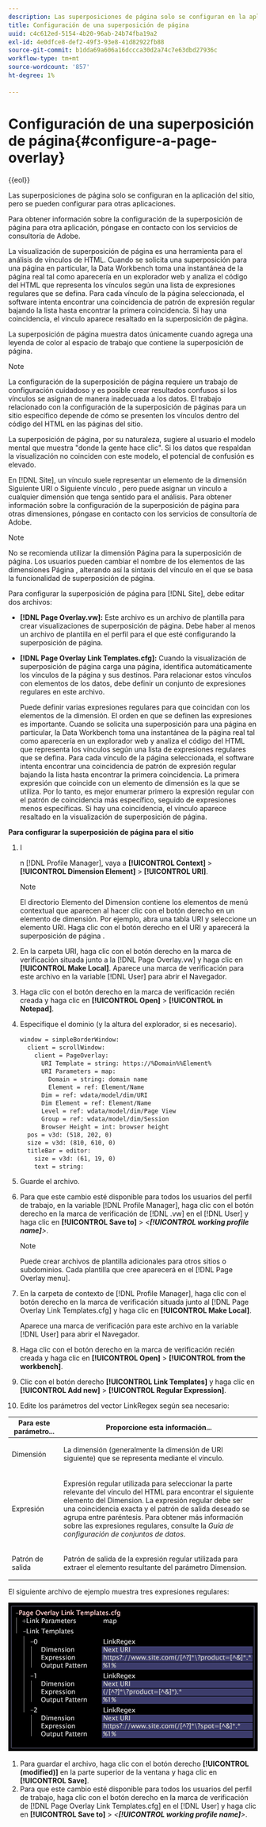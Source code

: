 ```yaml
---
description: Las superposiciones de página solo se configuran en la aplicación del sitio, pero se pueden configurar para otras aplicaciones.
title: Configuración de una superposición de página
uuid: c4c612ed-5154-4b20-96ab-24b74fba19a2
exl-id: 4e0dfce8-def2-49f3-93e8-41d82922fb88
source-git-commit: b1dda69a606a16dccca30d2a74c7e63dbd27936c
workflow-type: tm+mt
source-wordcount: '857'
ht-degree: 1%

---
```


# Configuración de una superposición de página{#configure-a-page-overlay}

{{eol}}

Las superposiciones de página solo se configuran en la aplicación del sitio, pero se pueden configurar para otras aplicaciones.

Para obtener información sobre la configuración de la superposición de página para otra aplicación, póngase en contacto con los servicios de consultoría de Adobe.

La visualización de superposición de página es una herramienta para el análisis de vínculos de HTML. Cuando se solicita una superposición para una página en particular, la Data Workbench toma una instantánea de la página real tal como aparecería en un explorador web y analiza el código del HTML que representa los vínculos según una lista de expresiones regulares que se defina. Para cada vínculo de la página seleccionada, el software intenta encontrar una coincidencia de patrón de expresión regular bajando la lista hasta encontrar la primera coincidencia. Si hay una coincidencia, el vínculo aparece resaltado en la superposición de página.

La superposición de página muestra datos únicamente cuando agrega una leyenda de color al espacio de trabajo que contiene la superposición de página.

>[!NOTE]
>
>La configuración de la superposición de página requiere un trabajo de configuración cuidadoso y es posible crear resultados confusos si los vínculos se asignan de manera inadecuada a los datos. El trabajo relacionado con la configuración de la superposición de páginas para un sitio específico depende de cómo se presenten los vínculos dentro del código del HTML en las páginas del sitio.

La superposición de página, por su naturaleza, sugiere al usuario el modelo mental que muestra &quot;donde la gente hace clic&quot;. Si los datos que respaldan la visualización no coinciden con este modelo, el potencial de confusión es elevado.

En [!DNL Site], un vínculo suele representar un elemento de la dimensión Siguiente URI o Siguiente vínculo , pero puede asignar un vínculo a cualquier dimensión que tenga sentido para el análisis. Para obtener información sobre la configuración de la superposición de página para otras dimensiones, póngase en contacto con los servicios de consultoría de Adobe.

>[!NOTE]
>
>No se recomienda utilizar la dimensión Página para la superposición de página. Los usuarios pueden cambiar el nombre de los elementos de las dimensiones Página , alterando así la sintaxis del vínculo en el que se basa la funcionalidad de superposición de página.

Para configurar la superposición de página para [!DNL Site], debe editar dos archivos:

* **[!DNL Page Overlay.vw]:** Este archivo es un archivo de plantilla para crear visualizaciones de superposición de página. Debe haber al menos un archivo de plantilla en el perfil para el que esté configurando la superposición de página.
* **[!DNL Page Overlay Link Templates.cfg]:** Cuando la visualización de superposición de página carga una página, identifica automáticamente los vínculos de la página y sus destinos. Para relacionar estos vínculos con elementos de los datos, debe definir un conjunto de expresiones regulares en este archivo.

   Puede definir varias expresiones regulares para que coincidan con los elementos de la dimensión. El orden en que se definen las expresiones es importante. Cuando se solicita una superposición para una página en particular, la Data Workbench toma una instantánea de la página real tal como aparecería en un explorador web y analiza el código del HTML que representa los vínculos según una lista de expresiones regulares que se defina. Para cada vínculo de la página seleccionada, el software intenta encontrar una coincidencia de patrón de expresión regular bajando la lista hasta encontrar la primera coincidencia. La primera expresión que coincide con un elemento de dimensión es la que se utiliza. Por lo tanto, es mejor enumerar primero la expresión regular con el patrón de coincidencia más específico, seguido de expresiones menos específicas. Si hay una coincidencia, el vínculo aparece resaltado en la visualización de superposición de página.

**Para configurar la superposición de página para el sitio**

1. I

   n [!DNL Profile Manager], vaya a **[!UICONTROL Context]** > **[!UICONTROL Dimension Element]** > **[!UICONTROL URI]**.

   >[!NOTE]
   >
   >El directorio Elemento del Dimension contiene los elementos de menú contextual que aparecen al hacer clic con el botón derecho en un elemento de dimensión. Por ejemplo, abra una tabla URI y seleccione un elemento URI. Haga clic con el botón derecho en el URI y aparecerá la superposición de página .

1. En la carpeta URI, haga clic con el botón derecho en la marca de verificación situada junto a la [!DNL Page Overlay.vw] y haga clic en **[!UICONTROL Make Local]**. Aparece una marca de verificación para este archivo en la variable [!DNL User] para abrir el Navegador.
1. Haga clic con el botón derecho en la marca de verificación recién creada y haga clic en **[!UICONTROL Open]** > **[!UICONTROL in Notepad]**.
1. Especifique el dominio (y la altura del explorador, si es necesario).

   ```
   window = simpleBorderWindow:
     client = scrollWindow:
       client = PageOverlay:
         URI Template = string: https://%Domain%%Element%
         URI Parameters = map:
           Domain = string: domain name
           Element = ref: Element/Name
         Dim = ref: wdata/model/dim/URI
         Dim Element = ref: Element/Name
         Level = ref: wdata/model/dim/Page View
         Group = ref: wdata/model/dim/Session
         Browser Height = int: browser height
     pos = v3d: (518, 202, 0)
     size = v3d: (810, 610, 0)
     titleBar = editor:
       size = v3d: (61, 19, 0)
       text = string:
   ```

1. Guarde el archivo.
1. Para que este cambio esté disponible para todos los usuarios del perfil de trabajo, en la variable [!DNL Profile Manager], haga clic con el botón derecho en la marca de verificación de [!DNL .vw] en el [!DNL User] y haga clic en **[!UICONTROL Save to]** > *&lt;**[!UICONTROL working profile name]**>*.

   >[!NOTE]
   >
   >Puede crear archivos de plantilla adicionales para otros sitios o subdominios. Cada plantilla que cree aparecerá en el [!DNL Page Overlay menu].

1. En la carpeta de contexto de [!DNL Profile Manager], haga clic con el botón derecho en la marca de verificación situada junto al [!DNL Page Overlay Link Templates.cfg] y haga clic en **[!UICONTROL Make Local]**.

   Aparece una marca de verificación para este archivo en la variable [!DNL User] para abrir el Navegador.

1. Haga clic con el botón derecho en la marca de verificación recién creada y haga clic en **[!UICONTROL Open]** > **[!UICONTROL from the workbench]**.
1. Clic con el botón derecho **[!UICONTROL Link Templates]** y haga clic en **[!UICONTROL Add new]** > **[!UICONTROL Regular Expression]**.
1. Edite los parámetros del vector LinkRegex según sea necesario:

<table id="table_24DD4BB5009542F7BB1DA3318E2E6E2B">
 <thead>
  <tr>
   <th colname="col1" class="entry"> Para este parámetro... </th>
   <th colname="col2" class="entry"> Proporcione esta información... </th>
  </tr>
 </thead>
 <tbody>
  <tr>
   <td colname="col1"> <p>Dimensión </p> </td>
   <td colname="col2"> <p>La dimensión (generalmente la dimensión de URI siguiente) que se representa mediante el vínculo. </p> </td>
  </tr>
  <tr>
   <td colname="col1"> <p>Expresión </p> </td>
   <td colname="col2"> <p>Expresión regular utilizada para seleccionar la parte relevante del vínculo del HTML para encontrar el siguiente elemento del Dimension. La expresión regular debe ser una coincidencia exacta y el patrón de salida deseado se agrupa entre paréntesis. Para obtener más información sobre las expresiones regulares, consulte la <i>Guía de configuración de conjuntos de datos</i>. </p> </td>
  </tr>
  <tr>
   <td colname="col1"> <p>Patrón de salida </p> </td>
   <td colname="col2"> <p>Patrón de salida de la expresión regular utilizada para extraer el elemento resultante del parámetro Dimension. </p> </td>
  </tr>
 </tbody>
</table>

El siguiente archivo de ejemplo muestra tres expresiones regulares:

![](assets/cfg_PageOverlayLinkTemplates_Example.png)

1. Para guardar el archivo, haga clic con el botón derecho **[!UICONTROL (modified)]** en la parte superior de la ventana y haga clic en **[!UICONTROL Save]**.
1. Para que este cambio esté disponible para todos los usuarios del perfil de trabajo, haga clic con el botón derecho en la marca de verificación de [!DNL Page Overlay Link Templates.cfg] en el [!DNL User] y haga clic en **[!UICONTROL Save to]** > *&lt;**[!UICONTROL working profile name]**>*.
